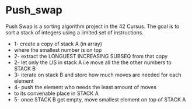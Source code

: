 # Push_swap

Push Swap is a sorting algorithm project in the 42 Cursus. The goal is to sort a stack of integers using a limited set of instructions.

* 1- create a copy of stack A (in array)
* where the smallest number is on top
* 2- extract the LONGUEST INCREASING SUBSEQ from that copy
* 2- let only the LIS in stack A i.e move all the the other numbers to STACK B
* 3- iterate on stack B and store how much moves are needed for each element
* 4- push the element who needs the least amount of moves
* to its convenable place in STACK A
* 5- once STACK B get empty, move smallest element on top of STACK A
